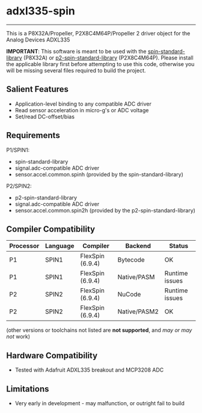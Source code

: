 # adxl335-spin
--------------

This is a P8X32A/Propeller, P2X8C4M64P/Propeller 2 driver object for the Analog Devices ADXL335

**IMPORTANT**: This software is meant to be used with the [spin-standard-library](https://github.com/avsa242/spin-standard-library) (P8X32A) or [p2-spin-standard-library](https://github.com/avsa242/p2-spin-standard-library) (P2X8C4M64P). Please install the applicable library first before attempting to use this code, otherwise you will be missing several files required to build the project.


## Salient Features

* Application-level binding to any compatible ADC driver
* Read sensor acceleration in micro-g's or ADC voltage
* Set/read DC-offset/bias


## Requirements

P1/SPIN1:
* spin-standard-library
* signal.adc-compatible ADC driver
* sensor.accel.common.spinh (provided by the spin-standard-library)

P2/SPIN2:
* p2-spin-standard-library
* signal.adc-compatible ADC driver
* sensor.accel.common.spin2h (provided by the p2-spin-standard-library)


## Compiler Compatibility

| Processor | Language | Compiler               | Backend      | Status                |
|-----------|----------|------------------------|--------------|-----------------------|
| P1        | SPIN1    | FlexSpin (6.9.4)       | Bytecode     | OK                    |
| P1        | SPIN1    | FlexSpin (6.9.4)       | Native/PASM  | Runtime issues        |
| P2        | SPIN2    | FlexSpin (6.9.4)       | NuCode       | Runtime issues        |
| P2        | SPIN2    | FlexSpin (6.9.4)       | Native/PASM2 | OK                    |

(other versions or toolchains not listed are __not supported__, and _may or may not_ work)


## Hardware Compatibility

* Tested with Adafruit ADXL335 breakout and MCP3208 ADC


## Limitations

* Very early in development - may malfunction, or outright fail to build

